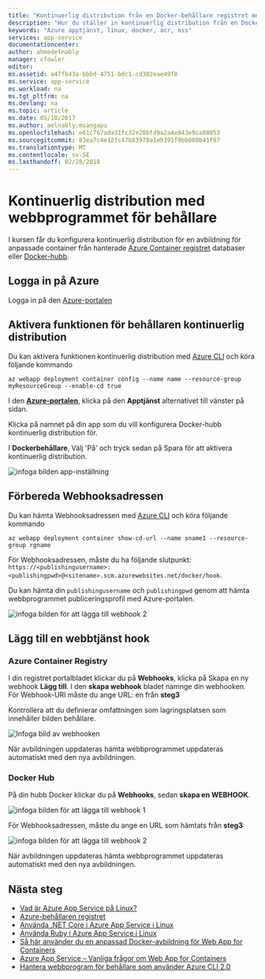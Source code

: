 ```yaml
---
title: "Kontinuerlig distribution från en Docker-behållare registret med webbprogrammet för behållare - Azure | Microsoft Docs"
description: "Hur du ställer in kontinuerlig distribution från en Docker-behållare registret i webbprogram för behållare."
keywords: "Azure apptjänst, linux, docker, acr, oss"
services: app-service
documentationcenter: 
author: ahmedelnably
manager: cfowler
editor: 
ms.assetid: a47fb43a-bbbd-4751-bdc1-cd382eae49f8
ms.service: app-service
ms.workload: na
ms.tgt_pltfrm: na
ms.devlang: na
ms.topic: article
ms.date: 05/10/2017
ms.author: aelnably;msangapu
ms.openlocfilehash: e61c767ada31fc32e28bfd9a2a4e843e9ca88053
ms.sourcegitcommit: 83ea7c4e12fc47b83978a1e9391f8bb808b41f97
ms.translationtype: MT
ms.contentlocale: sv-SE
ms.lasthandoff: 02/28/2018
---
```

# <a name="continuous-deployment-with-web-app-for-containers"></a>Kontinuerlig distribution med webbprogrammet för behållare

I kursen får du konfigurera kontinuerlig distribution för en avbildning för anpassade container från hanterade [Azure Container registret](https://azure.microsoft.com/services/container-registry/) databaser eller [Docker-hubb](https://hub.docker.com).

## <a name="sign-in-to-azure"></a>Logga in på Azure

Logga in på den [Azure-portalen](https://portal.azure.com)

## <a name="enable-container-continuous-deployment-feature"></a>Aktivera funktionen för behållaren kontinuerlig distribution

Du kan aktivera funktionen kontinuerlig distribution med [Azure CLI](https://docs.microsoft.com/cli/azure/install-azure-cli) och köra följande kommando

```azurecli-interactive
az webapp deployment container config --name name --resource-group myResourceGroup --enable-cd true
```

I den  **[Azure-portalen](https://portal.azure.com/)**, klicka på den **Apptjänst** alternativet till vänster på sidan.

Klicka på namnet på din app som du vill konfigurera Docker-hubb kontinuerlig distribution för.

I **Dockerbehållare**, Välj 'På' och tryck sedan på Spara för att aktivera kontinuerlig distribution.

![infoga bilden app-inställning](./media/app-service-webapp-service-linux-ci-cd/step2.png)

## <a name="prepare-webhook-url"></a>Förbereda Webhooksadressen

Du kan hämta Webhooksadressen med [Azure CLI](https://docs.microsoft.com/cli/azure/install-azure-cli) och köra följande kommando

```azurecli-interactive
az webapp deployment container show-cd-url --name sname1 --resource-group rgname
```

För Webhooksadressen, måste du ha följande slutpunkt: `https://<publishingusername>:<publishingpwd>@<sitename>.scm.azurewebsites.net/docker/hook`.

Du kan hämta din `publishingusername` och `publishingpwd` genom att hämta webbprogrammet publiceringsprofil med Azure-portalen.

![infoga bilden för att lägga till webhook 2](./media/app-service-webapp-service-linux-ci-cd/step3-3.png)

## <a name="add-a-web-hook"></a>Lägg till en webbtjänst hook

### <a name="azure-container-registry"></a>Azure Container Registry

I din registret portalbladet klickar du på **Webhooks**, klicka på Skapa en ny webhook **Lägg till**. I den **skapa webhook** bladet namnge din webhooken. För Webhook-URI måste du ange URL: en från **steg3**

Kontrollera att du definierar omfattningen som lagringsplatsen som innehåller bilden behållare.

![Infoga bild av webhooken](./media/app-service-webapp-service-linux-ci-cd/step3ACRWebhook-1.png)

När avbildningen uppdateras hämta webbprogrammet uppdateras automatiskt med den nya avbildningen.

### <a name="docker-hub"></a>Docker Hub

På din hubb Docker klickar du på **Webhooks**, sedan **skapa en WEBHOOK**.

![infoga bilden för att lägga till webhook 1](./media/app-service-webapp-service-linux-ci-cd/step3-1.png)

För Webhooksadressen, måste du ange en URL som hämtats från **steg3**

![infoga bilden för att lägga till webhook 2](./media/app-service-webapp-service-linux-ci-cd/step3-2.png)

När avbildningen uppdateras hämta webbprogrammet uppdateras automatiskt med den nya avbildningen.

## <a name="next-steps"></a>Nästa steg

* [Vad är Azure App Service på Linux?](./app-service-linux-intro.md)
* [Azure-behållaren registret](https://azure.microsoft.com/services/container-registry/)
* [Använda .NET Core i Azure App Service i Linux](quickstart-dotnetcore.md)
* [Använda Ruby i Azure App Service i Linux](quickstart-ruby.md)
* [Så här använder du en anpassad Docker-avbildning för Web App for Containers](quickstart-docker-go.md)
* [Azure App Service – Vanliga frågor om Web App for Containers](./app-service-linux-faq.md)
* [Hantera webbprogram för behållare som använder Azure CLI 2.0](./app-service-linux-cli.md)
